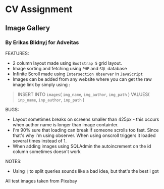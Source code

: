 # CV Assignment 
## Image Gallery
### By Erikas Blidnyj for Adveitas

FEATURES:

* 2 column layout made using `Bootstrap 5` grid layout.
* Image sorting and fetching using `PHP` and `SQL` database
* Infinite Scroll made using `Intersection Observer` in `JavaScript`
* Images can be added from any website where you can get the raw image link by simply using :

>INSERT INTO `images`(
>    `img_name`,
>    `img_author`,
>    `img_path`
>)
>VALUES(
>    `inp_name`,
>    `inp_author`,
>    `inp_path`
>)

BUGS:
* Layout sometimes breaks on screens smaller than 425px - this occurs when author name is longer than image containter.
* I'm 90% sure that loading can break if someone scrolls too fast. Since that's why i'm using observer. When using onscroll triggers it loaded several times instead of 1.
* When adding images using SQLAdmin the autoincrement on the id column sometimes doesn't work

NOTES:
* Using `|` to split queries sounds like a bad idea, but that's the best i got

All test images taken from Pixabay